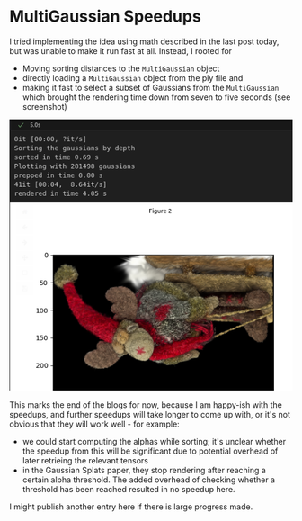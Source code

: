 # MultiGaussian Speedups
I tried implementing the idea using math described in the last post today, but was unable to make it run fast at all.
Instead, I rooted for 
- Moving sorting distances to the `MultiGaussian` object
- directly loading a `MultiGaussian` object from the ply file and
- making it fast to select a subset of Gaussians from the `MultiGaussian`
which brought the rendering time down from seven to five seconds (see screenshot)

![alt text](image-4.png)

This marks the end of the blogs for now, because I am happy-ish with the speedups, and further speedups will take longer to come up with, or it's not obvious that they will work well - for example:
- we could start computing the alphas while sorting; it's unclear whether the speedup from this will be significant due to potential overhead of later retrieing the relevant tensors
- in the Gaussian Splats paper, they stop rendering after reaching a certain alpha threshold. 
The added overhead of checking whether a threshold has been reached resulted in no speedup here.

I might publish another entry here if there is large progress made.
